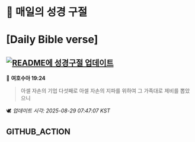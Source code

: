 # 🙏 매일의 성경 구절
# [Daily Bible verse]
## [![README에 성경구절 업데이트](https://github.com/DONGSUKA/first_test/actions/workflows/update-readme-bible.yml/badge.svg)](https://github.com/DONGSUKA/first_test/actions/workflows/update-readme-bible.yml)
<!-- START_BIBLE_VERSE -->
📖 **여호수아 19:24**
> 아셀 자손의 기업 다섯째로 아셀 자손의 지파를 위하여 그 가족대로 제비를 뽑았으니

🕊️ _업데이트 시각: 2025-08-29 07:47:07 KST_
  <!-- END_BIBLE_VERSE -->
## GITHUB_ACTION
